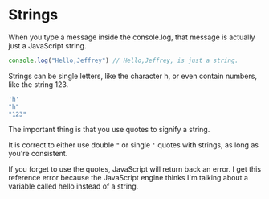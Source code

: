 # Strings

When you type a message inside the console.log, that message is actually just a JavaScript string.
```JavaScript
console.log("Hello,Jeffrey") // Hello,Jeffrey, is just a string.
```

Strings can be single letters, like the character h, or even contain numbers, like the string 123. 

```JavaScript
'h'
"h"
"123"
```

The important thing is that you use quotes to signify a string.

It is correct to either use double `"` or single `'` quotes with strings, as long as you're consistent.

If you forget to use the quotes, JavaScript will return back an error. I get this reference error because the JavaScript engine thinks I'm talking about a variable called hello instead of a string.